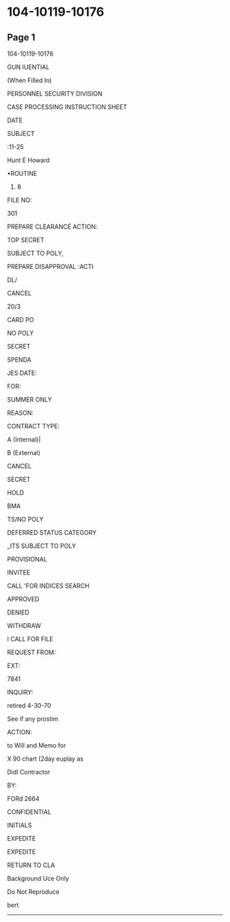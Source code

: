 # 104-10119-10176

## Page 1

104-10119-10176

GUN IUENTIAL

(When Filled In)

PERSONNEL SECURITY DIVISION

CASE PROCESSING INSTRUCTION SHEET

DATE

SUBJECT

:11-25

Hunt E Howard

•ROUTINE

1. 8

FILE NO:

301

PREPARE CLEARANCÉ ACTION:

TOP SECRET

SUBJECT TO POLY,

PREPARE DISAPPROVAL :ACTI

DL/

CANCEL

20/3

CARD PO

NO POLY

SECRET

SPENDA

JES DATE:

FOR:

SUMMER ONLY

REASON:

CONTRACT TYPE:

A (Internal)|

B (External)

CANCEL

SECRET

HOLD

BMA

TS/NO POLY

DEFERRED STATUS CATEGORY

_ITS SUBJECT TO POLY

PROVISIONAL

INVITEE

CALL 'FOR INDICES SEARCH

APPROVED

DENIED

WITHDRAW

I CALL FOR FILE

REQUEST FROM:

EXT:

7841

INQUIRY:

retired 4-30-70

See if any prostim

ACTION:

to Will and Memo for

X 90 chart (2day euplay as

Didl Contractor

BY:

FORd 2664

CONFIDENTIAL

INITIALS

EXPEDITE

EXPEDITE

RETURN TO CLA

Background Uce Only

Do Not Reproduce

bert

---

